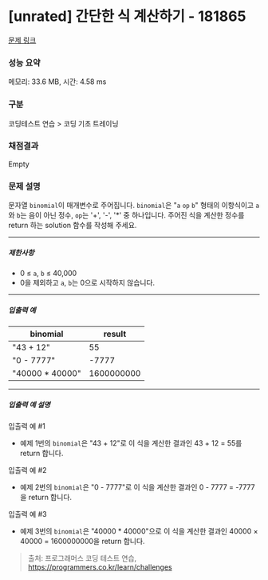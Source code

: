 # [unrated] 간단한 식 계산하기 - 181865 

[문제 링크](https://school.programmers.co.kr/learn/courses/30/lessons/181865) 

### 성능 요약

메모리: 33.6 MB, 시간: 4.58 ms

### 구분

코딩테스트 연습 > 코딩 기초 트레이닝

### 채점결과

Empty

### 문제 설명

<p>문자열 <code>binomial</code>이 매개변수로 주어집니다. <code>binomial</code>은 "<code>a</code> <code>op</code> <code>b</code>" 형태의 이항식이고 <code>a</code>와 <code>b</code>는 음이 아닌 정수, <code>op</code>는 '+', '-', '*' 중 하나입니다. 주어진 식을 계산한 정수를 return 하는 solution 함수를 작성해 주세요.</p>

<hr>

<h5>제한사항</h5>

<ul>
<li>0 ≤ <code>a</code>, <code>b</code> ≤ 40,000</li>
<li>0을 제외하고 <code>a</code>, <code>b</code>는 0으로 시작하지 않습니다.</li>
</ul>

<hr>

<h5>입출력 예</h5>
<table class="table">
        <thead><tr>
<th>binomial</th>
<th>result</th>
</tr>
</thead>
        <tbody><tr>
<td>"43 + 12"</td>
<td>55</td>
</tr>
<tr>
<td>"0 - 7777"</td>
<td>-7777</td>
</tr>
<tr>
<td>"40000 * 40000"</td>
<td>1600000000</td>
</tr>
</tbody>
      </table>
<hr>

<h5>입출력 예 설명</h5>

<p>입출력 예 #1</p>

<ul>
<li>예제 1번의 <code>binomial</code>은 "43 + 12"로 이 식을 계산한 결과인 43 + 12 = 55를 return 합니다.</li>
</ul>

<p>입출력 예 #2</p>

<ul>
<li>예제 2번의 <code>binomial</code>은 "0 - 7777"로 이 식을 계산한 결과인 0 - 7777 = -7777을 return 합니다.</li>
</ul>

<p>입출력 예 #3</p>

<ul>
<li>예제 3번의 <code>binomial</code>은 "40000 * 40000"으로 이 식을 계산한 결과인 40000 × 40000 = 1600000000을 return 합니다.</li>
</ul>


> 출처: 프로그래머스 코딩 테스트 연습, https://programmers.co.kr/learn/challenges